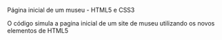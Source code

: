 Página inicial de um museu - HTML5 e CSS3

O código simula a pagina inicial de um site de museu utilizando os novos elementos de HTML5

